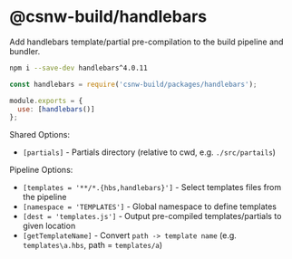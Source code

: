 # @csnw-build/handlebars

Add handlebars template/partial pre-compilation to the build pipeline and bundler.

```sh
npm i --save-dev handlebars^4.0.11
```

```js
const handlebars = require('csnw-build/packages/handlebars');

module.exports = {
  use: [handlebars()]
};
```

Shared Options:

* `[partials]` - Partials directory (relative to cwd, e.g. `./src/partails`)

Pipeline Options:

* `[templates = '**/*.{hbs,handlebars}']` - Select templates files from the pipeline
* `[namespace = 'TEMPLATES']` - Global namespace to define templates
* `[dest = 'templates.js']` - Output pre-compiled templates/partials to given location
* `[getTemplateName]` - Convert `path -> template name` (e.g. `templates\a.hbs`, path = `templates/a`)

